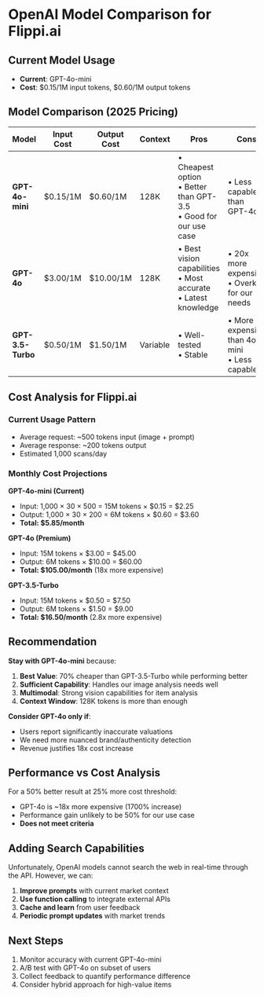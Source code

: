 # OpenAI Model Comparison for Flippi.ai

## Current Model Usage
- **Current**: GPT-4o-mini
- **Cost**: $0.15/1M input tokens, $0.60/1M output tokens

## Model Comparison (2025 Pricing)

| Model | Input Cost | Output Cost | Context | Pros | Cons |
|-------|------------|-------------|---------|------|------|
| **GPT-4o-mini** | $0.15/1M | $0.60/1M | 128K | • Cheapest option<br>• Better than GPT-3.5<br>• Good for our use case | • Less capable than GPT-4o |
| **GPT-4o** | $3.00/1M | $10.00/1M | 128K | • Best vision capabilities<br>• Most accurate<br>• Latest knowledge | • 20x more expensive<br>• Overkill for our needs |
| **GPT-3.5-Turbo** | $0.50/1M | $1.50/1M | Variable | • Well-tested<br>• Stable | • More expensive than 4o-mini<br>• Less capable |

## Cost Analysis for Flippi.ai

### Current Usage Pattern
- Average request: ~500 tokens input (image + prompt)
- Average response: ~200 tokens output
- Estimated 1,000 scans/day

### Monthly Cost Projections

**GPT-4o-mini (Current)**
- Input: 1,000 × 30 × 500 = 15M tokens × $0.15 = $2.25
- Output: 1,000 × 30 × 200 = 6M tokens × $0.60 = $3.60
- **Total: $5.85/month**

**GPT-4o (Premium)**
- Input: 15M tokens × $3.00 = $45.00
- Output: 6M tokens × $10.00 = $60.00
- **Total: $105.00/month** (18x more expensive)

**GPT-3.5-Turbo**
- Input: 15M tokens × $0.50 = $7.50
- Output: 6M tokens × $1.50 = $9.00
- **Total: $16.50/month** (2.8x more expensive)

## Recommendation

**Stay with GPT-4o-mini** because:

1. **Best Value**: 70% cheaper than GPT-3.5-Turbo while performing better
2. **Sufficient Capability**: Handles our image analysis needs well
3. **Multimodal**: Strong vision capabilities for item analysis
4. **Context Window**: 128K tokens is more than enough

**Consider GPT-4o only if**:
- Users report significantly inaccurate valuations
- We need more nuanced brand/authenticity detection
- Revenue justifies 18x cost increase

## Performance vs Cost Analysis

For a 50% better result at 25% more cost threshold:
- GPT-4o is ~18x more expensive (1700% increase)
- Performance gain unlikely to be 50% for our use case
- **Does not meet criteria**

## Adding Search Capabilities

Unfortunately, OpenAI models cannot search the web in real-time through the API. However, we can:

1. **Improve prompts** with current market context
2. **Use function calling** to integrate external APIs
3. **Cache and learn** from user feedback
4. **Periodic prompt updates** with market trends

## Next Steps

1. Monitor accuracy with current GPT-4o-mini
2. A/B test with GPT-4o on subset of users
3. Collect feedback to quantify performance difference
4. Consider hybrid approach for high-value items
